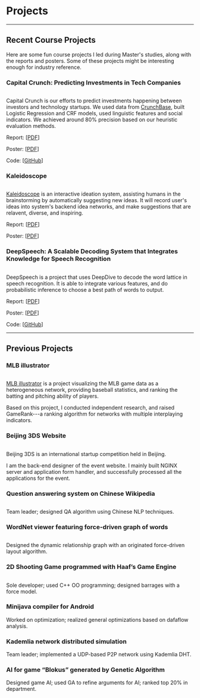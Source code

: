 Projects
====

----

## Recent Course Projects

Here are some fun course projects I led during Master's studies, along
with the reports and posters. Some of these projects might be
interesting enough for industry reference.

<h3 id="capital-crunch">Capital Crunch: Predicting Investments in Tech Companies</h3>

<div class="row">
    <div class="col-md-12">
        <div class="col-md-3">
            <div class="thumbnail">
            <a href="{{ref:images/capital-crunch.png}}"><img class="" title="" src="{{ref:images/capital-crunch.png}}" /></a>
        </div></div>
        <div class="col-md-9">
            <p>Capital Crunch is our efforts to predict investments happening between investors and technology startups. We used data from <a href="http://www.crunchbase.com/">CrunchBase</a>, built Logistic Regression and CRF models, used linguistic features and social indicators. We achieved around 80% precision based on our heuristic evaluation methods.
            </p>
            <p>Report: [<a href="/files/capital-crunch.pdf">PDF</a>]</p>
            <p>Poster: [<a href="/files/capital-crunch-poster.pdf">PDF</a>]
            <p>Code: [<a href="https://github.com/zifeishan/capital-crunch">GitHub</a>]
        </div>
    </div>
</div>


<h3 id="kaleidoscope">Kaleidoscope</h3>

<div class="row">
    <div class="col-md-12">
        <div class="col-md-3">
            <div class="thumbnail">
            <a href="/kaleidoscope"><img class="" title="" src="{{ref:images/kaleidoscope.png}}" /></a>
        </div></div>
        <div class="col-md-9">
            <p><a href="/kaleidoscope">Kaleidoscope</a> is an interactive ideation system, assisting humans in the brainstorming by automatically suggesting new ideas. It will record user's ideas into system's backend idea networks, and make suggestions that are relavent, diverse, and inspiring.</p>
            <p>Report: [<a href="/files/kaleidoscope.pdf">PDF</a>]</p>
            <p>Poster: [<a href="/files/kaleidoscope-poster.pdf">PDF</a>]
        </div>
    </div>
</div>

<h3 id="deepspeech">DeepSpeech: A Scalable Decoding System that Integrates Knowledge for Speech Recognition</h3>

<div class="row">
    <div class="col-md-12">
        <div class="col-md-3">
            <div class="thumbnail">
            <a href="{{ref:images/deepspeech.png}}"><img class="" title="" src="{{ref:images/deepspeech.png}}" /></a>
        </div></div>
        <div class="col-md-9">
            <p>DeepSpeech is a project that uses DeepDive to decode the word lattice in speech recognition. It is able to integrate various features, and do probabilistic inference to choose a best path of words to output.
            </p>
            <p>Report: [<a href="/files/deepspeech.pdf">PDF</a>]</p>
            <p>Poster: [<a href="/files/deepspeech-poster.pdf">PDF</a>]
            <p>Code: [<a href="https://github.com/zifeishan/cs224s-deepSpeech">GitHub</a>]
        </div>
    </div>
</div>

----

## Previous Projects 

<h3 id="mlbi">MLB illustrator</h3>

<div class="row">
    <div class="col-md-12">
        <div class="col-md-3">
            <div class="thumbnail">
            <a href="{{ref:images/mlbi_large.png}}"><img class="" title="" src="{{ref:images/mlbi_large.png}}" /></a>
        </div></div>
        <div class="col-md-9">
            <p><a href="http://www.zifeishan.org/mlb_illustrator/">MLB illustrator</a> is a project visualizing the MLB game data as a heterogeneous network, providing baseball statistics, and ranking the batting and pitching ability of players.</p>
            <p>Based on this project, I conducted independent research, and raised GameRank---a ranking algorithm for networks with multiple interplaying indicators.</p>
        </div>
    </div>
</div>


<h3 id="beijing3ds">Beijing 3DS Website</h3>


<div class="row">
    <div class="col-md-12">
        <div class="col-md-3">
            <div class="thumbnail">
            <a href="{{ref:images/bj3ds.png}}"><img class="" title="" src="{{ref:images/bj3ds.png}}" /></a>
        </div></div>
        <div class="col-md-9">


Beijing 3DS is an international startup competition held in Beijing. </p>
<p>I am the back-end designer of the event website. I mainly built NGINX server and application form handler, and successfully processed all the applications for the event.</p>
        </div>
    </div>
</div>

<h3 id="qa">Question answering system on Chinese Wikipedia</h3>

<div class="row">
    <div class="col-md-12">
        <div class="col-md-3">
            <div class="thumbnail">
            <a href="{{ref:images/chinesewiki.png}}"><img class="" title="" src="{{ref:images/chinesewiki.png}}" /></a>
        </div></div>
        <div class="col-md-9">

<p>Team leader; designed QA algorithm using Chinese NLP techniques.</p>
        </div>
    </div>
</div>

<h3 id="wordnet">WordNet viewer featuring force-driven graph of words</h3>

<div class="row">
    <div class="col-md-12">
        <div class="col-md-3">
            <div class="thumbnail">
            <a href="{{ref:images/wordnet.png}}"><img class="" title="" src="{{ref:images/wordnet.png}}" /></a>
        </div></div>
        <div class="col-md-9">


<p>Designed the dynamic relationship graph with an originated force-driven layout algorithm.</p>
        </div>
    </div>
</div>

<h3 id="game">2D Shooting Game programmed with Haaf’s Game Engine</h3>

<div class="row">
    <div class="col-md-12">
        <div class="col-md-3">
            <div class="thumbnail">
            <a href="{{ref:images/2dgame.png}}"><img class="" title="" src="{{ref:images/2dgame.png}}" /></a>
        </div></div>
        <div class="col-md-9">
<p>Sole developer; used C++ OO programming; designed barrages with a force model.</p>
        </div>
    </div>
</div>


### Minijava compiler for Android

Worked on optimization; realized general optimizations based on dafaflow analysis.

### Kademlia network distributed simulation

Team leader; implemented a UDP-based P2P network using Kademlia DHT.

### AI for game “Blokus” generated by Genetic Algorithm

Designed game AI; used GA to refine arguments for AI; ranked top 20% in department.
